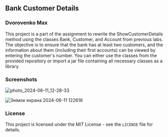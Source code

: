 ## Bank Customer Details
### Dvorovenko Max
This project is a part of the assignment to rewrite the ShowCustomerDetails method using the classes Bank, Customer, and Account from previous labs. The objective is to ensure that the bank has at least two customers, and the information about them (including their first accounts) can be viewed by entering the customer's number. You can either use the classes from the provided repository or import a jar file containing all necessary classes as a library.

### Screenshots

![photo_2024-06-11_12-28-33](https://github.com/ppc-ntu-khpi/tui-snowaaaaaaaaaa/assets/144525592/c5df47c3-5fbd-47df-b95c-bc4baf5c11c9)

![Знімок екрана 2024-06-11 122616](https://github.com/ppc-ntu-khpi/tui-snowaaaaaaaaaa/assets/144525592/6ec72705-c8a6-4f2c-b7c4-933f2711f8a4)

### License

This project is licensed under the MIT License - see the ```LICENSE``` file for details.
